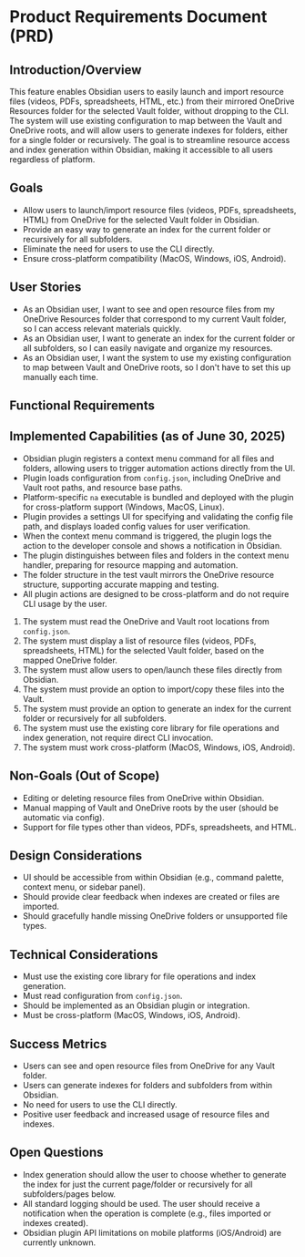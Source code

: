 # Product Requirements Document (PRD)

## Introduction/Overview

This feature enables Obsidian users to easily launch and import resource files (videos, PDFs, spreadsheets, HTML, etc.) from their mirrored OneDrive Resources folder for the selected Vault folder, without dropping to the CLI. The system will use existing configuration to map between the Vault and OneDrive roots, and will allow users to generate indexes for folders, either for a single folder or recursively. The goal is to streamline resource access and index generation within Obsidian, making it accessible to all users regardless of platform.

## Goals

- Allow users to launch/import resource files (videos, PDFs, spreadsheets, HTML) from OneDrive for the selected Vault folder in Obsidian.
- Provide an easy way to generate an index for the current folder or recursively for all subfolders.
- Eliminate the need for users to use the CLI directly.
- Ensure cross-platform compatibility (MacOS, Windows, iOS, Android).

## User Stories

- As an Obsidian user, I want to see and open resource files from my OneDrive Resources folder that correspond to my current Vault folder, so I can access relevant materials quickly.
- As an Obsidian user, I want to generate an index for the current folder or all subfolders, so I can easily navigate and organize my resources.
- As an Obsidian user, I want the system to use my existing configuration to map between Vault and OneDrive roots, so I don't have to set this up manually each time.

## Functional Requirements

## Implemented Capabilities (as of June 30, 2025)

- Obsidian plugin registers a context menu command for all files and folders, allowing users to trigger automation actions directly from the UI.
- Plugin loads configuration from `config.json`, including OneDrive and Vault root paths, and resource base paths.
- Platform-specific `na` executable is bundled and deployed with the plugin for cross-platform support (Windows, MacOS, Linux).
- Plugin provides a settings UI for specifying and validating the config file path, and displays loaded config values for user verification.
- When the context menu command is triggered, the plugin logs the action to the developer console and shows a notification in Obsidian.
- The plugin distinguishes between files and folders in the context menu handler, preparing for resource mapping and automation.
- The folder structure in the test vault mirrors the OneDrive resource structure, supporting accurate mapping and testing.
- All plugin actions are designed to be cross-platform and do not require CLI usage by the user.

1. The system must read the OneDrive and Vault root locations from `config.json`.
2. The system must display a list of resource files (videos, PDFs, spreadsheets, HTML) for the selected Vault folder, based on the mapped OneDrive folder.
3. The system must allow users to open/launch these files directly from Obsidian.
4. The system must provide an option to import/copy these files into the Vault.
5. The system must provide an option to generate an index for the current folder or recursively for all subfolders.
6. The system must use the existing core library for file operations and index generation, not require direct CLI invocation.
7. The system must work cross-platform (MacOS, Windows, iOS, Android).

## Non-Goals (Out of Scope)

- Editing or deleting resource files from OneDrive within Obsidian.
- Manual mapping of Vault and OneDrive roots by the user (should be automatic via config).
- Support for file types other than videos, PDFs, spreadsheets, and HTML.

## Design Considerations

- UI should be accessible from within Obsidian (e.g., command palette, context menu, or sidebar panel).
- Should provide clear feedback when indexes are created or files are imported.
- Should gracefully handle missing OneDrive folders or unsupported file types.

## Technical Considerations

- Must use the existing core library for file operations and index generation.
- Must read configuration from `config.json`.
- Should be implemented as an Obsidian plugin or integration.
- Must be cross-platform (MacOS, Windows, iOS, Android).

## Success Metrics

- Users can see and open resource files from OneDrive for any Vault folder.
- Users can generate indexes for folders and subfolders from within Obsidian.
- No need for users to use the CLI directly.
- Positive user feedback and increased usage of resource files and indexes.

## Open Questions


- Index generation should allow the user to choose whether to generate the index for just the current page/folder or recursively for all subfolders/pages below.
- All standard logging should be used. The user should receive a notification when the operation is complete (e.g., files imported or indexes created).
- Obsidian plugin API limitations on mobile platforms (iOS/Android) are currently unknown.
